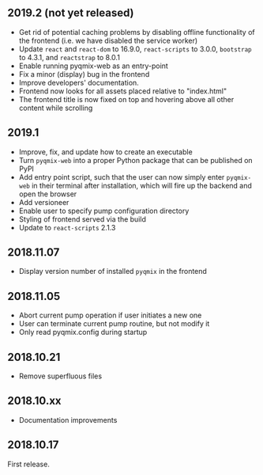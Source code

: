 2019.2 (not yet released)
-------------------------
- Get rid of potential caching problems by disabling offline functionality of
  the frontend (i.e. we have disabled the service worker)
- Update `react` and `react-dom` to 16.9.0, `react-scripts` to 3.0.0,
  `bootstrap` to 4.3.1, and `reactstrap` to 8.0.1
- Enable running pyqmix-web as an entry-point
- Fix a minor (display) bug in the frontend
- Improve developers' documentation.
- Frontend now looks for all assets placed relative to "index.html"
- The frontend title is now fixed on top and hovering above all other
  content while scrolling

2019.1
------
- Improve, fix, and update how to create an executable
- Turn `pyqmix-web` into a proper Python package that can be published on PyPI
- Add entry point script, such that the user can now simply enter `pyqmix-web`
  in their terminal after installation, which will fire up the backend and
  open the browser
- Add versioneer
- Enable user to specify pump configuration directory
- Styling of frontend served via the build
- Update to `react-scripts` 2.1.3

2018.11.07
----------
- Display version number of installed `pyqmix` in the frontend

2018.11.05
----------
- Abort current pump operation if user initiates a new one
- User can terminate current pump routine, but not modify it   
- Only read pyqmix.config during startup

2018.10.21
----------
- Remove superfluous files

2018.10.xx
----------
- Documentation improvements

2018.10.17
----------
First release.
